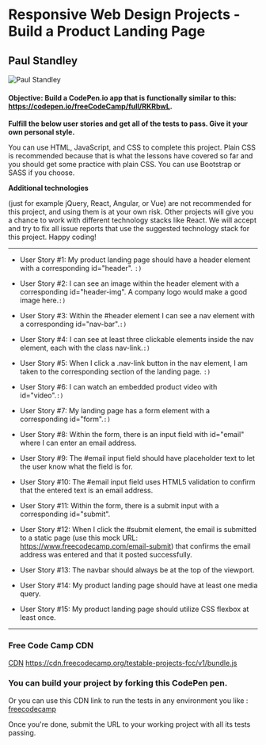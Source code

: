 # Responsive Web Design Projects - Build a Product Landing Page

## __Paul Standley__

![Paul Standley](http://res.cloudinary.com/pieol2/image/upload/v1516543296/profile-small.png)

#### Objective: Build a CodePen.io app that is functionally similar to this: https://codepen.io/freeCodeCamp/full/RKRbwL.

__Fulfill the below user stories and get all of the tests to pass. Give it your own personal style.__

You can use HTML, JavaScript, and CSS to complete this project. Plain CSS is recommended because that is what the lessons have covered so far and you should get some practice with plain CSS. You can use Bootstrap or SASS if you choose.

__Additional technologies__

(just for example jQuery, React, Angular, or Vue) are not recommended for this project, and using them is at your own risk. Other projects will give you a chance to work with different technology stacks like React. We will accept and try to fix all issue reports that use the suggested technology stack for this project.
Happy coding!

---------------------------------------------------------------------------------------------------

* User Story #1: My product landing page should have a header element with a corresponding id="header". `:)`

* User Story #2: I can see an image within the header element with a corresponding id="header-img". A company logo would make a good image here.`:)`

* User Story #3: Within the #header element I can see a nav element with a corresponding id="nav-bar".`:)`

* User Story #4: I can see at least three clickable elements inside the nav element, each with the class nav-link.`:)`

* User Story #5: When I click a .nav-link button in the nav element, I am taken to the corresponding section of the landing page. `:)`

* User Story #6: I can watch an embedded product video with id="video".`:)`

* User Story #7: My landing page has a form element with a corresponding id="form".`:)`

* User Story #8: Within the form, there is an input field with id="email" where I can enter an email address.

* User Story #9: The #email input field should have placeholder text to let the user know what the field is for.

* User Story #10: The #email input field uses HTML5 validation to confirm that the entered text is an email address.

* User Story #11: Within the form, there is a submit input with a corresponding id="submit".

* User Story #12: When I click the #submit element, the email is submitted to a static page (use this mock URL: https://www.freecodecamp.com/email-submit) that confirms the email address was entered and that it posted successfully.

* User Story #13: The navbar should always be at the top of the viewport.

* User Story #14: My product landing page should have at least one media query.

* User Story #15: My product landing page should utilize CSS flexbox at least once.

------------------------------------------------------

### Free Code Camp CDN

[CDN]('https://cdn.freecodecamp.org/testable-projects-fcc/v1/bundle.js') https://cdn.freecodecamp.org/testable-projects-fcc/v1/bundle.js

### You can build your project by forking this CodePen pen.

Or you can use this CDN link to run the tests in any environment you like : [freecodecamp](https://cdn.freecodecamp.org/testable-projects-fcc/v1/bundle.js)

Once you're done, submit the URL to your working project with all its tests passing.